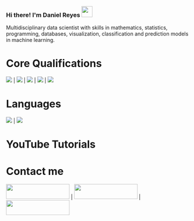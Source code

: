 ### Hi there! I'm Daniel Reyes <img src="https://github.com/l33pif/l33pif/blob/master/Images/Hi.gif" width="30" height="30">

Multidisciplinary data scientist with skills in mathematics, statistics, programming, databases, visualization, classification and prediction models in machine learning.

# Core Qualifications

<img src="https://img.shields.io/badge/-Python-brightgreen"> | <img src="https://img.shields.io/badge/-Pandas-blue"> | <img src="https://img.shields.io/badge/-Sklearn-yellow"> | <img src="https://img.shields.io/badge/-SQL-orange"> | <img src="https://img.shields.io/badge/-Pytorch-lightgrey"> 

# Languages

<img src="https://img.shields.io/badge/-Spanish-blue"> | <img src="https://img.shields.io/badge/-English\-B1-red">

# YouTube Tutorials



# Contact me
   
<a href="https://www.linkedin.com/in/daniel-reyes-barrera-02b9731b0/" target="_blank"><img src="https://img.shields.io/badge/linkedin-%230077B5.svg?&style=for-the-badge&logo=linkedin&logoColor=white" height="41" width="174"></a> | <a href="https://twitter.com/danieldhats7" target="_blank"><img src="https://img.shields.io/badge/twitter-%231DA1F2.svg?&style=for-the-badge&logo=twitter&logoColor=white" height="41" width="174"></a> | <a href="https://www.instagram.com/danieldhats_/" target="_blank"><img src="https://img.shields.io/badge/instagram-%23E4405F.svg?&style=for-the-badge&logo=instagram&logoColor=white" height="41" width="174"></a>
